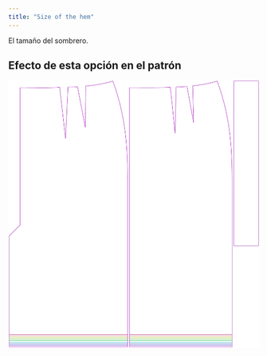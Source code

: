 ```yaml
---
title: "Size of the hem"
---
```


El tamaño del sombrero.

## Efecto de esta opción en el patrón

![Esta imagen muestra el efecto de esta opción superponiendo varias variantes que tienen un valor diferente para esta opción](penelope_hem_sample.svg "Effect of this option on the pattern")

